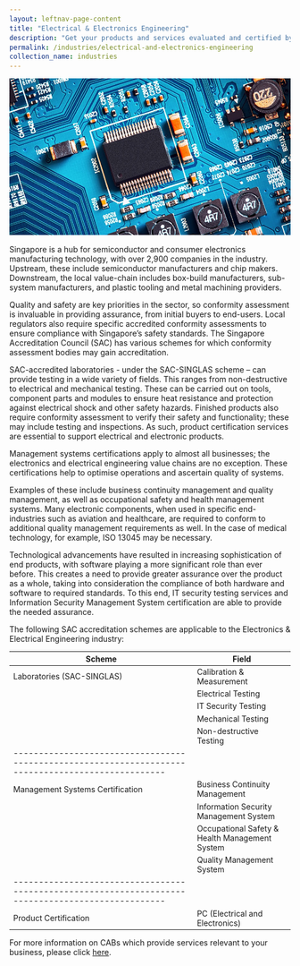 ```yaml
---
layout: leftnav-page-content
title: "Electrical & Electronics Engineering"
description: "Get your products and services evaluated and certified by a Singapore Accreditation Council (SAC)-accredited Conformity Assessment Body (CAB)."
permalink: /industries/electrical-and-electronics-engineering
collection_name: industries
---
```


![Electrical & Electronics Engineering](/images/industries/electrical-and-electronics-engineering.jpg)

Singapore is a hub for semiconductor and consumer electronics manufacturing technology, with over 2,900 companies in the industry. Upstream, these include semiconductor manufacturers and chip makers. Downstream, the local value-chain includes box-build manufacturers, sub-system manufacturers, and plastic tooling and metal machining providers.

Quality and safety are key priorities in the sector, so conformity assessment is invaluable in providing assurance, from initial buyers to end-users. Local regulators also require specific accredited conformity assessments to ensure compliance with Singapore’s safety standards. The Singapore Accreditation Council (SAC) has various schemes for which conformity assessment bodies may gain accreditation.

SAC-accredited laboratories - under the SAC-SINGLAS scheme – can provide testing in a wide variety of fields. This ranges from non-destructive to electrical and mechanical testing. These can be carried out on tools, component parts and modules to ensure heat resistance and protection against electrical shock and other safety hazards. Finished products also require conformity assessment to verify their safety and functionality; these may include testing and inspections. As such, product certification services are essential to support electrical and electronic products. 

Management systems certifications apply to almost all businesses; the electronics and electrical engineering value chains are no exception. These certifications help to optimise operations and ascertain quality of systems. 

Examples of these include business continuity management and quality management, as well as occupational safety and health management systems. Many electronic components, when used in specific end-industries such as aviation and healthcare, are required to conform to additional quality management requirements as well. In the case of medical technology, for example, ISO 13045 may be necessary. 

Technological advancements have resulted in increasing sophistication of end products, with software playing a more significant role than ever before. This creates a need to provide greater assurance over the product as a whole, taking into consideration the compliance of both hardware and software to required standards. To this end, IT security testing services and Information Security Management System certification are able to provide the needed assurance.

The following SAC accreditation schemes are applicable to the Electronics & Electrical Engineering industry:

| Scheme                                          | Field                                          |
|-------------------------------------------------|------------------------------------------------|
| Laboratories (SAC-SINGLAS)                      | Calibration & Measurement                      |
|                                                 | Electrical Testing                             |
|                                                 | IT Security Testing                            |
|                                                 | Mechanical Testing                             |
|                                                 | Non-destructive Testing                        |
|--------------------------------------------------------------------------------------------------|
| Management Systems Certification                | Business Continuity Management                 |
|                                                 | Information Security Management System         |
|                                                 | Occupational Safety & Health Management System |
|                                                 | Quality Management System                      |
|--------------------------------------------------------------------------------------------------|
| Product Certification                           | PC (Electrical and Electronics)                |

For more information on CABs which provide services relevant to your business, please click [here](/services/accreditation-services).
